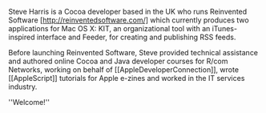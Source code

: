 



Steve Harris is a Cocoa developer based in the UK who runs Reinvented Software [http://reinventedsoftware.com/] which currently produces two applications for Mac OS X: KIT, an organizational tool with an iTunes-inspired interface and Feeder, for creating and publishing RSS feeds.

Before launching Reinvented Software, Steve provided technical assistance and authored online Cocoa and Java developer courses for R/com Networks, working on behalf of [[AppleDeveloperConnection]], wrote [[AppleScript]] tutorials for Apple e-zines and worked in the IT services industry. 

''Welcome!''